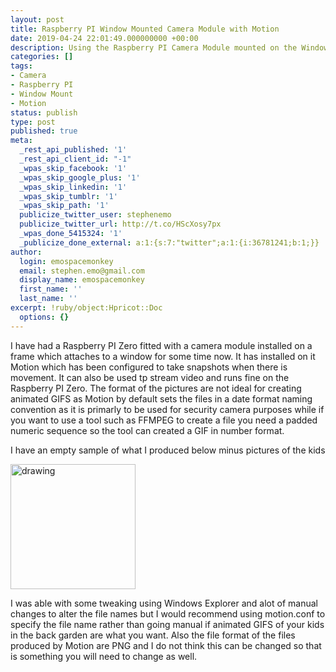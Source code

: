 ```yaml
---
layout: post
title: Raspberry PI Window Mounted Camera Module with Motion
date: 2019-04-24 22:01:49.000000000 +00:00
description: Using the Raspberry PI Camera Module mounted on the Window
categories: []
tags:
- Camera
- Raspberry PI
- Window Mount
- Motion
status: publish
type: post
published: true
meta:
  _rest_api_published: '1'
  _rest_api_client_id: "-1"
  _wpas_skip_facebook: '1'
  _wpas_skip_google_plus: '1'
  _wpas_skip_linkedin: '1'
  _wpas_skip_tumblr: '1'
  _wpas_skip_path: '1'
  publicize_twitter_user: stephenemo
  publicize_twitter_url: http://t.co/HScXosy7px
  _wpas_done_5415324: '1'
  _publicize_done_external: a:1:{s:7:"twitter";a:1:{i:36781241;b:1;}}
author:
  login: emospacemonkey
  email: stephen.emo@gmail.com
  display_name: emospacemonkey
  first_name: ''
  last_name: ''
excerpt: !ruby/object:Hpricot::Doc
  options: {}
---
```


I have had a Raspberry PI Zero fitted with a camera module installed on a frame which attaches to a window for some time now. It has installed on it Motion which has been configured to take snapshots when there is movement. It can also be used tp stream  video and runs fine on the Raspberry PI Zero. The format of the pictures are not ideal for creating animated GIFS as Motion by default sets the files in a date format naming convention as it is primarly to be used for security camera purposes while if you want to use a tool such as FFMPEG to create a file you need a padded numeric sequence so the tool can created a GIF in number format. 

I have an empty sample of what I produced below minus pictures of the kids

<img src="http://emomonkey.github.io/images/sunrise_small.gif" alt="drawing" width="200"/>

I was able with some tweaking using Windows Explorer and alot of manual changes to alter the file names but I would recommend using motion.conf to specify the file name rather than going manual if animated GIFS of your kids in the back garden are what you want. Also the file format of the files produced by Motion are PNG and I do not think this can be changed so that is something you will need to change as well. 